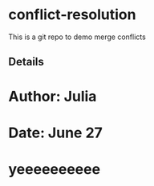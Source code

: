 # conflict-resolution
This is a git repo to demo merge conflicts
## Details
# Author: Julia
# Date: June 27
# yeeeeeeeeee
